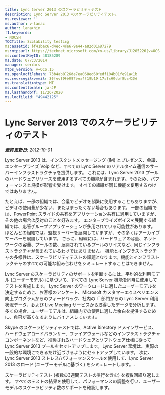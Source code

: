 ```yaml
---
title: Lync Server 2013 のスケーラビリティテスト
description: Lync Server 2013 のスケーラビリティテスト。
ms.reviewer: ''
ms.author: v-lanac
author: lanachin
f1.keywords:
- NOCSH
TOCTitle: Scalability testing
ms:assetid: bf41bac6-d4ec-4de6-9a44-a82d01a87279
ms:mtpsurl: https://technet.microsoft.com/en-us/library/JJ205226(v=OCS.15)
ms:contentKeyID: 48185289
ms.date: 07/23/2014
manager: serdars
mtps_version: v=OCS.15
ms.openlocfilehash: 73b4ab8726de7ea068ed60fedf104b01fe91ac1b
ms.sourcegitcommit: 36fee89bb887bea4f18b19f17a8c69daf5bc423d
ms.translationtype: MT
ms.contentlocale: ja-JP
ms.lasthandoff: 11/26/2020
ms.locfileid: "49442125"
---
```

# <a name="scalability-testing-in-lync-server-2013"></a>Lync Server 2013 でのスケーラビリティのテスト

<div data-xmlns="http://www.w3.org/1999/xhtml">

<div class="topic" data-xmlns="http://www.w3.org/1999/xhtml" data-msxsl="urn:schemas-microsoft-com:xslt" data-cs="https://msdn.microsoft.com/">

<div data-asp="https://msdn2.microsoft.com/asp">



</div>

<div id="mainSection">

<div id="mainBody">

<span> </span>

_**最終更新日:** 2012-10-01_

Lync Server 2013 は、インスタントメッセージング (IM) とプレゼンス、会議、エンタープライズ Voip など、すべての Lync Server のリアルタイム通信のサーバーインフラストラクチャを提供します。 これには、Lync Server 2013 プールのハードウェアリソースを使用するすべての機能が含まれます。そのため、パフォーマンスと規模が影響を受けます。 すべての組織が同じ機能を使用するわけではありません。

たとえば、一部の組織では、会議でビデオを頻繁に使用することもありますが、ビデオの使用量が少ない、またはまったくない場合もあります。 一部の組織では、PowerPoint スライドの共有をアプリケーション共有に適用していますが、その他の場合は反対のことを好みます。 エンタープライズボイスを展開する組織では、応答グループアプリケーションが多用されている可能性があります。 ほとんどの組織では、監視サーバーを展開していますが、その多くはアーカイブサーバーを展開しています。 さらに、組織には、ハードウェアの容量、ネットワークの容量、プールの数、展開されているプールのサイズなど、同じインフラストラクチャが含まれているわけではありません。 機能とインフラストラクチャの多様性は、スケーラビリティテストの課題となります。機能とインフラストラクチャのすべての可能な組み合わせをシミュレートすることはできません。

Lync Server のスケーラビリティのサポートを判断するには、平均的な利用モデル (ユーザーモデル) に基づいて、すべての Lync Server 機能を同時に使用してテストを実施します。 Lync Server のワークロードに適したユーザーモデルを決定するために、お客様のアンケート、Microsoft カスタマーエクスペリエンス向上プログラムからのフィードバック、社内の IT 部門からの Lync Server 利用状況データ、および Live Meeting サービスから取得したデータを分析します。 多くの場合、ユーザーモデルは、組織内での使用に適した余白を提供するために、負荷が高くなるようにバイアスしています。

Skype のスケーラビリティテストでは、Active Directory ドメインサービス、ハードウェアロードバランサー、ファイアウォールなどのインフラストラクチャコンポーネントなど、推奨されるハードウェアとソフトウェア仕様に従って Lync Server 2013 プールをセットアップします。 Lync Server 環境は、実際の一般的な環境にできるだけ近づけるようにセットアップしています。 次に、Lync Server 2013 ストレス/パフォーマンスツールを使用して、Lync Server 2013 のロード (ユーザーモデルに基づく) をシミュレートします。 .

スケーラビリティテスト (複数の3週間テストの実行を含む) を複数回繰り返します。 すべてのテストの結果を使用して、パフォーマンスの調整を行い、ユーザーモデルのスケーラビリティ数のサポートを確認します。

</div>

<span> </span>

</div>

</div>

</div>

